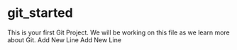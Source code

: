 # git_started

This is your first Git Project. We will be working on this file as we learn more about Git.
Add New Line
Add New Line
